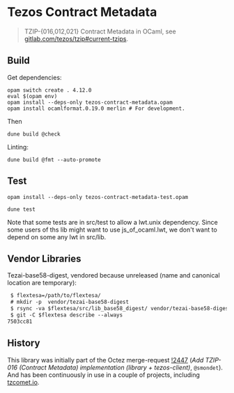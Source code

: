 # Tezos Contract Metadata

> TZIP-{016,012,021} Contract Metadata in OCaml, see
> [gitlab.com/tezos/tzip#current-tzips](https://gitlab.com/tezos/tzip#current-tzips).

## Build

Get dependencies:

```
opam switch create . 4.12.0
eval $(opam env)
opam install --deps-only tezos-contract-metadata.opam
opam install ocamlformat.0.19.0 merlin # For development.
```

Then

```
dune build @check
```


Linting:

```
dune build @fmt --auto-promote
```

## Test

```
opam install --deps-only tezos-contract-metadata-test.opam

dune test
```

Note that some tests are in src/test to allow a lwt.unix dependency.  Since
some users of ths lib might want to use js_of_ocaml.lwt, we don't want to depend
on some any lwt in src/lib.

## Vendor Libraries

Tezai-base58-digest, vendored because unreleased (name and canonical location
are temporary):

```default
 $ flextesa=/path/to/flextesa/
 # mkdir -p  vendor/tezai-base58-digest
 $ rsync -va $flextesa/src/lib_base58_digest/ vendor/tezai-base58-digest
 $ git -C $flextesa describe --always
7503cc81
```




## History

This library was initially part of the Octez merge-request
[!2447](https://gitlab.com/tezos/tezos/-/merge_requests/2447) (*Add TZIP-016
(Contract Metadata) implementation (library + tezos-client)*, `@smondet`).  And
has been continuously in use in a couple of projects, including
[tzcomet.io](https://tzcomet.io/).
